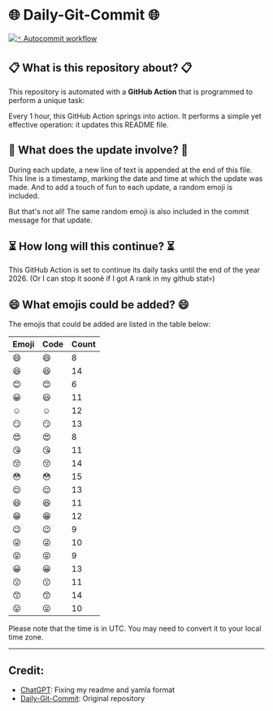 # 🌐 Daily-Git-Commit 🌐

[![🃏 Autocommit workflow](https://github.com/kleqing/git-auto-commit/actions/workflows/main.yaml/badge.svg?event=check_run)](https://github.com/kleqing/git-auto-commit/actions/workflows/main.yaml)

## 📋 What is this repository about? 📋

This repository is automated with a **GitHub Action** that is programmed to perform a unique task:

Every 1 hour, this GitHub Action springs into action. It performs a simple yet effective operation: it updates this README file.

## 🔄 What does the update involve? 🔄

During each update, a new line of text is appended at the end of this file. This line is a timestamp, marking the date and time at which the update was made. And to add a touch of fun to each update, a random emoji is included.

But that's not all! The same random emoji is also included in the commit message for that update.

## ⏳ How long will this continue? ⏳

This GitHub Action is set to continue its daily tasks until the end of the year 2026. (Or I can stop it soonẻ if I got A rank in my github stat💀)

## 😄 What emojis could be added? 😄

The emojis that could be added are listed in the table below:

| Emoji | Code | Count |
| --- | --- | --- |
| 😄 | :smile: | 8 |
| 😆 | :laughing: | 14 |
| 😊 | :blush: | 6 |
| 😀 | :smiley: | 11 |
| ☺️ | :relaxed: | 12 |
| 😏 | :smirk: | 13 |
| 😍 | :heart_eyes: | 8 |
| 😘 | :kissing_heart: | 11 |
| 😚 | :kissing_closed_eyes: | 14 |
| 😳 | :flushed: | 15 |
| 😌 | :relieved: | 13 |
| 😆 | :satisfied: | 11 |
| 😁 | :grin: | 12 |
| 😉 | :wink: | 9 |
| 😜 | :stuck_out_tongue_winking_eye: | 10 |
| 😝 | :stuck_out_tongue_closed_eyes: | 9 |
| 😀 | :grinning: | 13 |
| 😗 | :kissing: | 11 |
| 😙 | :kissing_smiling_eyes: | 14 |
| 😛 | :stuck_out_tongue: | 10 |

Please note that the time is in UTC. You may need to convert it to your local time zone.

---

## Credit:

- [ChatGPT](chatgpt.com): Fixing my readme and yamla format
- [Daily-Git-Commit](https://github.com/diegomarty/daily-git-commit): Original repository

